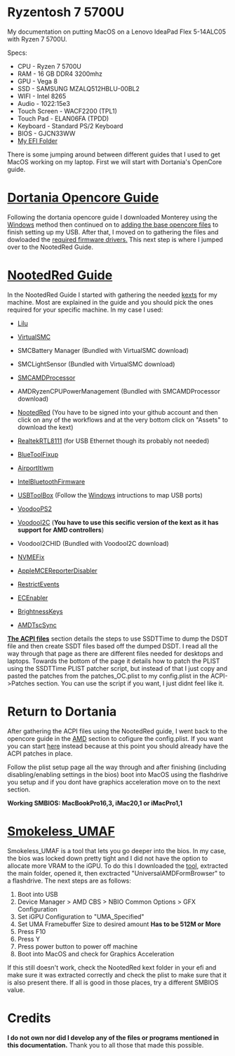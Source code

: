 # Ryzentosh 7 5700U
My documentation on putting MacOS on a Lenovo IdeaPad Flex 5-14ALC05 with Ryzen 7 5700U.

Specs:
* CPU - Ryzen 7 5700U
* RAM - 16 GB DDR4 3200mhz
* GPU - Vega 8
* SSD - SAMSUNG MZALQ512HBLU-00BL2
* WIFI - Intel 8265
* Audio - 1022:15e3
* Touch Screen - WACF2200 (TPL1)
* Touch Pad - ELAN06FA (TPDD)
* Keyboard - Standard PS/2 Keyboard
* BIOS - GJCN33WW
* [My EFI Folder](https://drive.google.com/drive/folders/1E7MeNrztMbUTBPhgM3jR1KrwGhfGEdZu?usp=drive_link)

  
 There is some jumping around between different guides that I used to get MacOS working on my laptop. First we will start with Dortania's OpenCore guide.

# [Dortania Opencore Guide](https://dortania.github.io/OpenCore-Install-Guide/prerequisites.html)
Following the dortania opencore guide I downloaded Monterey using the [Windows](https://dortania.github.io/OpenCore-Install-Guide/installer-guide/windows-install.html) method then continued on to [adding the base opencore files](https://dortania.github.io/OpenCore-Install-Guide/installer-guide/opencore-efi.html)
to finish setting up my USB. After that, I moved on to gathering the files and dowloaded the [required firmware drivers.](https://dortania.github.io/OpenCore-Install-Guide/ktext.html#must-haves](https://dortania.github.io/OpenCore-Install-Guide/ktext.html#universal)) This next step is where I jumped over to the NootedRed Guide.
# [NootedRed Guide](https://chefkissinc.github.io/guide)
In the NootedRed Guide I started with gathering the needed [kexts](https://chefkissinc.github.io/guide/gathering-files/kexts) for my machine. Most are explained in the guide and you should pick the ones required for your specific machine. In my case I used: 

* [Lilu](https://github.com/acidanthera/Lilu)

* [VirtualSMC](https://github.com/acidanthera/VirtualSMC/releases)

* SMCBattery Manager (Bundled with VirtualSMC download)

* SMCLightSensor (Bundled with VirtualSMC download)

* [SMCAMDProcessor](https://github.com/trulyspinach/SMCAMDProcessor/releases)

* AMDRyzenCPUPowerManagement (Bundled with SMCAMDProcessor download)

* [NootedRed](https://github.com/ChefKissInc/NootedRed/actions) (You have to be signed into your github account and then click on any of the workflows and at the very bottom click on "Assets" to download the kext)

* [RealtekRTL8111](https://github.com/Mieze/RTL8111_driver_for_OS_X/releases) (for USB Ethernet though its probably not needed)

* [BlueToolFixup](https://github.com/acidanthera/BrcmPatchRAM/releases)

* [AirportItlwm](https://github.com/OpenIntelWireless/itlwm/releases)

* [IntelBluetoothFirmware](https://github.com/OpenIntelWireless/IntelBluetoothFirmware/releases)

* [USBToolBox](https://github.com/USBToolBox/kext/releases/tag/1.1.1) (Follow the [Windows](https://github.com/USBToolBox/tool#readme) intructions to map USB ports)

* [VoodooPS2](https://github.com/acidanthera/VoodooPS2/releases)

* [VoodooI2C](https://chefkissinc.github.io/Extras/Kexts/VoodooI2C.zip) (**You have to use this secific version of the kext as it has support for AMD controllers**)

* VoodooI2CHID (Bundled with VoodooI2C download)

* [NVMEFix](https://github.com/acidanthera/NVMeFix/releases)

* [AppleMCEReporterDisabler](https://chefkissinc.github.io/Extras/Kexts/AppleMCEReporterDisabler.zip)

* [RestrictEvents](https://github.com/acidanthera/RestrictEvents/releases)

* [ECEnabler](https://github.com/1Revenger1/ECEnabler/releases)

* [BrightnessKeys](https://github.com/acidanthera/BrightnessKeys/releases)

* [AMDTscSync](https://github.com/naveenkrdy/AmdTscSync/releases)
  


[**The ACPI files**](https://chefkissinc.github.io/guide/gathering-files/acpi) section details the steps to use SSDTTime to dump the DSDT file and then create SSDT files based off the dumped DSDT. I read all the way through that page as there are different files needed for desktops and laptops. Towards the bottom of the page it details how to patch the PLIST using the SSDTTime PLIST patcher script, but instead of that I just copy and pasted the patches from the patches_OC.plist to my config.plist in the ACPI->Patches section. You can use the script if you want, I just didnt feel like it.

# Return to Dortania
After gathering the ACPI files using the NootedRed guide, I went back to the opencore guide in the [AMD](https://dortania.github.io/OpenCore-Install-Guide/AMD/zen.html#ryzen-and-threadripper-17h-and-19h) section to cofigure the config.plist. If you want you can start [here](https://dortania.github.io/OpenCore-Install-Guide/AMD/zen.html#booter) instead because at this point you should already have the ACPI patches in place.

Follow the plist setup page all the way through and after finishing (including disabling/enabling settings in the bios) boot into MacOS using the flashdrive you setup and if you dont have graphics acceleration move on to the next section.

**Working SMBIOS: MacBookPro16,3, iMac20,1 or iMacPro1,1**

# [Smokeless_UMAF](https://github.com/DavidS95/Smokeless_UMAF#readme)
Smokeless_UMAF is a tool that lets you go deeper into the bios. In my case, the bios was locked down pretty tight and I did not have the option to allocate more VRAM to the iGPU. To do this I downloaded the [tool](https://github.com/DavidS95/Smokeless_UMAF/archive/refs/heads/main.zip), extracted the main folder, opened it, then exctracted "UniversalAMDFormBrowser" to a flashdrive. The next steps are as follows:

1. Boot into USB
2. Device Manager > AMD CBS > NBIO Common Options > GFX Configuration
3. Set iGPU Configuration to "UMA_Specified"
4. Set UMA Framebuffer Size to desired amount **Has to be 512M or More**
5. Press F10
6. Press Y
7. Press power button to power off machine
8. Boot into MacOS and check for Graphics Acceleration

If this still doesn't work, check the NootedRed kext folder in your efi and make sure it was extracted correctly and check the plist to make sure that it is also present there. If all is good in those places, try a different SMBIOS value.

# Credits
**I do not own nor did I develop any of the files or programs mentioned in this documentation.**
Thank you to all those that made this possible.


